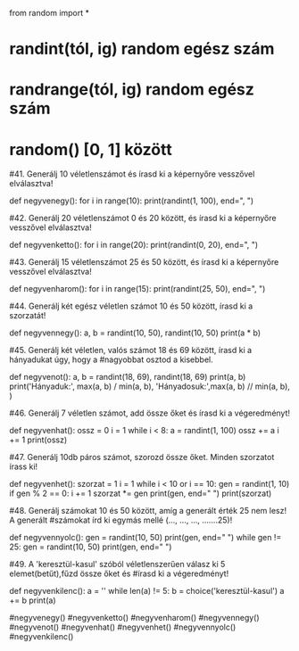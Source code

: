 from random import *
# randint(tól, ig) random egész szám
# randrange(tól, ig)  random egész szám
# random() [0, 1] között 


#41. Generálj 10 véletlenszámot és írasd ki a képernyőre vesszővel elválasztva! 

def negyvenegy():
    for i in range(10):
        print(randint(1, 100), end=", ")


#42. Generálj 20 véletlenszámot 0 és 20 között, és írasd ki a képernyőre vesszővel elválasztva! 

def negyvenketto():
    for i in range(20):
        print(randint(0, 20), end=", ")


#43. Generálj 15 véletlenszámot 25 és 50 között, és írasd ki a képernyőre vesszővel elválasztva! 

def negyvenharom():
    for i in range(15):
        print(randint(25, 50), end=", ")


#44. Generálj két egész véletlen számot 10 és 50 között, írasd ki a szorzatát! 

def negyvennegy():
    a, b = randint(10, 50), randint(10, 50)
    print(a * b)


#45. Generálj két véletlen, valós számot 18 és 69 között, írasd ki a hányadukat úgy, hogy a 
#nagyobbat osztod a kisebbel. 

def negyvenot():
    a, b = randint(18, 69), randint(18, 69)
    print(a, b)
    print('Hányaduk:', max(a, b) / min(a, b), 'Hányadosuk:',max(a, b) // min(a, b), )


#46. Generálj 7 véletlen számot, add össze őket és írasd ki a végeredményt! 

def negyvenhat():
    ossz = 0
    i = 1
    while i < 8:
        a = randint(1, 100)
        ossz += a
        i += 1
    print(ossz)


#47. Generálj 10db páros számot, szorozd össze őket. Minden szorzatot írass ki! 

def negyvenhet():
    szorzat = 1
    i = 1
    while i < 10 or i == 10:
        gen = randint(1, 10)
        if gen % 2 == 0:
            i += 1
            szorzat *= gen
            print(gen, end=" ")
    print(szorzat)


#48. Generálj számokat 10 és 50 között, amíg a generált érték 25 nem lesz! A generált 
#számokat írd ki egymás mellé (…, …, …, …….25)! 

def negyvennyolc():
    gen = randint(10, 50)
    print(gen, end=" ")
    while gen != 25:
        gen = randint(10, 50)
        print(gen, end=" ")
    

#49. A 'keresztül-kasul' szóból véletlenszerűen válasz ki 5 elemet(betűt),fűzd össze őket és 
#írasd ki a végeredményt! 

def negyvenkilenc():
    a = ''
    while len(a) != 5:
        b = choice('keresztül-kasul')
        a += b
    print(a)
    


#negyvenegy()
#negyvenketto()
#negyvenharom()
#negyvennegy()
#negyvenot()
#negyvenhat()
#negyvenhet()
#negyvennyolc()
#negyvenkilenc()
